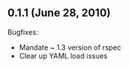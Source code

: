 ## 0.1.1 (June 28, 2010)

Bugfixes:

  - Mandate ~ 1.3 version of rspec
  - Clear up YAML load issues